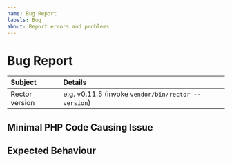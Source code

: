 ```yaml
---
name: Bug Report
labels: Bug
about: Report errors and problems
---
```


# Bug Report

<!-- First, thank you for reporting a bug. That takes time and we appreciate that! -->

| Subject        | Details                                                         |
| :------------- | :---------------------------------------------------------------|
| Rector version | e.g. v0.11.5 (invoke `vendor/bin/rector --version`)             |

<!-- Please describe your problem here. -->

## Minimal PHP Code Causing Issue

<!-- Reproduce the issue using https://getrector.org/demo/ and post the URL here. -->

## Expected Behaviour

<!-- How should Rector change the code? Or should Rector skip it? -->

